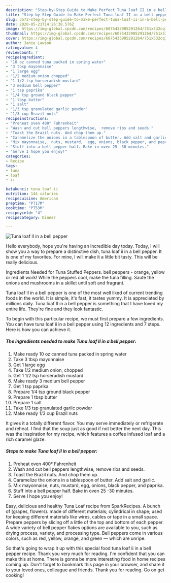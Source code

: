 ```yaml
---
description: "Step-by-Step Guide to Make Perfect Tuna loaf II in a bell pepper"
title: "Step-by-Step Guide to Make Perfect Tuna loaf II in a bell pepper"
slug: 3573-step-by-step-guide-to-make-perfect-tuna-loaf-ii-in-a-bell-pepper
date: 2020-05-21T14:26:38.576Z
image: https://img-global.cpcdn.com/recipes/6075433905291264/751x532cq70/tuna-loaf-ii-in-a-bell-pepper-recipe-main-photo.jpg
thumbnail: https://img-global.cpcdn.com/recipes/6075433905291264/751x532cq70/tuna-loaf-ii-in-a-bell-pepper-recipe-main-photo.jpg
cover: https://img-global.cpcdn.com/recipes/6075433905291264/751x532cq70/tuna-loaf-ii-in-a-bell-pepper-recipe-main-photo.jpg
author: Janie Lawson
ratingvalue: 4
reviewcount: 7
recipeingredient:
- "10 oz canned tuna packed in spring water"
- "3 tbsp mayonnaise"
- "1 large egg"
- "1/2 medium onion chopped"
- "1 1/2 tsp horseradish mustard"
- "3 medium bell pepper"
- "1 tsp paprika"
- "1/4 tsp ground black pepper"
- "1 tbsp butter"
- "1 salt"
- "1/3 tsp granulated garlic powder"
- "1/3 cup Brazil nuts"
recipeinstructions:
- "Preheat oven 400° Fahrenheit"
- "Wash and cut bell peppers lengthwise,  remove ribs and seeds."
- "Toast the Brazil nuts. And chop them up."
- "Caramelize the onions in a tablespoon of butter. Add salt and garlic."
- "Mix mayonnaise,  nuts, mustard,  egg, onions, black pepper, and paprika."
- "Stuff into a bell pepper half. Bake in oven 25 -30 minutes."
- "Serve I hope you enjoy!"
categories:
- Recipe
tags:
- tuna
- loaf
- ii

katakunci: tuna loaf ii 
nutrition: 144 calories
recipecuisine: American
preptime: "PT17M"
cooktime: "PT53M"
recipeyield: "4"
recipecategory: Dinner

---
```



![Tuna loaf II in a bell pepper](https://img-global.cpcdn.com/recipes/6075433905291264/751x532cq70/tuna-loaf-ii-in-a-bell-pepper-recipe-main-photo.jpg)

Hello everybody, hope you're having an incredible day today. Today, I will show you a way to prepare a distinctive dish, tuna loaf ii in a bell pepper. It is one of my favorites. For mine, I will make it a little bit tasty. This will be really delicious.

Ingredients Needed for Tuna Stuffed Peppers. bell peppers - orange, yellow or red all work! While the peppers cool, make the tuna filling. Sauté the onions and mushrooms in a skillet until soft and fragrant.

Tuna loaf II in a bell pepper is one of the most well liked of current trending foods in the world. It is simple, it's fast, it tastes yummy. It is appreciated by millions daily. Tuna loaf II in a bell pepper is something that I have loved my entire life. They're fine and they look fantastic.


To begin with this particular recipe, we must first prepare a few ingredients. You can have tuna loaf ii in a bell pepper using 12 ingredients and 7 steps. Here is how you can achieve it.

<!--inarticleads1-->

##### The ingredients needed to make Tuna loaf II in a bell pepper:

1. Make ready 10 oz canned tuna packed in spring water
1. Take 3 tbsp mayonnaise
1. Get 1 large egg
1. Take 1/2 medium onion, chopped
1. Get 1 1/2 tsp horseradish mustard
1. Make ready 3 medium bell pepper
1. Get 1 tsp paprika
1. Prepare 1/4 tsp ground black pepper
1. Prepare 1 tbsp butter
1. Prepare 1 salt
1. Take 1/3 tsp granulated garlic powder
1. Make ready 1/3 cup Brazil nuts


It gives it a totally different flavor. You may serve immediately or refrigerate and reheat. I find that the soup just as good if not better the next day. This was the inspiration for my recipe, which features a coffee infused loaf and a rich caramel glaze. 

<!--inarticleads2-->

##### Steps to make Tuna loaf II in a bell pepper:

1. Preheat oven 400° Fahrenheit
1. Wash and cut bell peppers lengthwise,  remove ribs and seeds.
1. Toast the Brazil nuts. And chop them up.
1. Caramelize the onions in a tablespoon of butter. Add salt and garlic.
1. Mix mayonnaise,  nuts, mustard,  egg, onions, black pepper, and paprika.
1. Stuff into a bell pepper half. Bake in oven 25 -30 minutes.
1. Serve I hope you enjoy!


Easy, delicious and healthy Tuna Loaf recipe from SparkRecipes. A bunch of (grapes, flowers). made of different materials; cylindrical in shape; used for keeping different materials like wires, cables or tape in a small space. Prepare peppers by slicing off a little of the top and bottom of each pepper. A wide variety of bell pepper flakes options are available to you, such as drying process, variety, and processing type. Bell peppers come in various colors, such as red, yellow, orange, and green — which are unripe. 

So that's going to wrap it up with this special food tuna loaf ii in a bell pepper recipe. Thank you very much for reading. I'm confident that you can make this at home. There is gonna be more interesting food in home recipes coming up. Don't forget to bookmark this page in your browser, and share it to your loved ones, colleague and friends. Thank you for reading. Go on get cooking!
